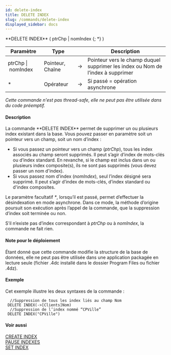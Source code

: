 ```yaml
---
id: delete-index
title: DELETE INDEX
slug: /commands/delete-index
displayed_sidebar: docs
---
```


<!--REF #_command_.DELETE INDEX.Syntax-->**DELETE INDEX** ( ptrChp | nomIndex {; *} )<!-- END REF-->
<!--REF #_command_.DELETE INDEX.Params-->
| Paramètre | Type |  | Description |
| --- | --- | --- | --- |
| ptrChp &#124; nomIndex | Pointeur, Chaîne | &#8594;  | Pointeur vers le champ duquel supprimer les index ou Nom de l’index à supprimer |
| * | Opérateur | &#8594;  | Si passé = opération asynchrone |

<!-- END REF-->

*Cette commande n'est pas thread-safe, elle ne peut pas être utilisée dans du code préemptif.*


#### Description 

<!--REF #_command_.DELETE INDEX.Summary-->La commande **DELETE INDEX** permet de supprimer un ou plusieurs index existant dans la base.<!-- END REF--> Vous pouvez passer en paramètre soit un pointeur vers un champ, soit un nom d’index :

* Si vous passez un pointeur vers un champ (*ptrChp*), tous les index associés au champ seront supprimés. Il peut s’agir d’index de mots-clés ou d’index standard. En revanche, si le champ est inclus dans un ou plusieurs index composite(s), ils ne sont pas supprimés (vous devez passer un nom d'index).
* Si vous passez nom d’index (*nomIndex*), seul l’index désigné sera supprimé. Il peut s’agir d’index de mots-clés, d’index standard ou d'index composites.

Le paramètre facultatif *\**, lorsqu’il est passé, permet d’effectuer la désindexation en mode asynchrone. Dans ce mode, la méthode d’origine poursuit son exécution après l’appel de la commande, que la suppression d’index soit terminée ou non.

S’il n’existe pas d’index correspondant à *ptrChp* ou à *nomIndex*, la commande ne fait rien.

#### Note pour le déploiement 

Étant donné que cette commande modifie la structure de la base de données, elle ne peut pas être utilisée dans une application packagée en lecture seule (fichier .4dc installé dans le dossier Program Files ou fichier .4dz).

#### Exemple 

Cet exemple illustre les deux syntaxes de la commande : 

```4d
  //Suppression de tous les index liés au champ Nom
 DELETE INDEX(->[Clients]Nom)
  //Suppression de l’index nommé “CPVille”
 DELETE INDEX("CPVille")
```

#### Voir aussi 

[CREATE INDEX](create-index.md)  
[PAUSE INDEXES](pause-indexes.md)  
[SET INDEX](set-index.md)  